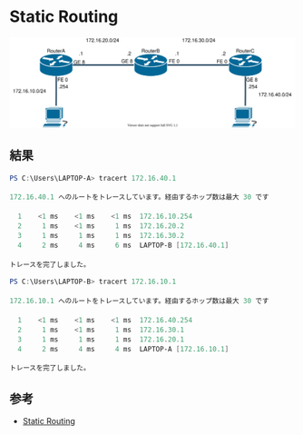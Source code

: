 # Static Routing

![トポロジ](./topology.drawio.svg)

## 結果

```powershell
PS C:\Users\LAPTOP-A> tracert 172.16.40.1

172.16.40.1 へのルートをトレースしています。経由するホップ数は最大 30 です

  1    <1 ms    <1 ms    <1 ms  172.16.10.254
  2     1 ms    <1 ms     1 ms  172.16.20.2
  3     1 ms     1 ms     1 ms  172.16.30.2
  4     2 ms     4 ms     6 ms  LAPTOP-B [172.16.40.1]

トレースを完了しました。
```

```powershell
PS C:\Users\LAPTOP-B> tracert 172.16.10.1

172.16.10.1 へのルートをトレースしています。経由するホップ数は最大 30 です

  1    <1 ms    <1 ms    <1 ms  172.16.40.254
  2     1 ms    <1 ms     1 ms  172.16.30.1
  3     1 ms     1 ms     1 ms  172.16.20.1
  4     2 ms     4 ms     4 ms  LAPTOP-A [172.16.10.1]

トレースを完了しました。
```

## 参考

- [Static Routing](https://www.infraexpert.com/study/routing3.html)
